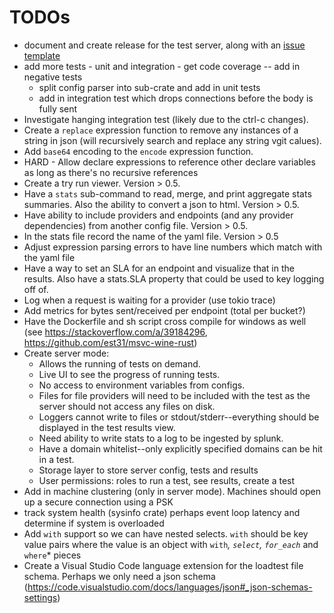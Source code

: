 # TODOs
- document and create release for the test server, along with an [issue template](https://help.github.com/en/articles/about-issue-and-pull-request-templates)
- add more tests - unit and integration - get code coverage -- add in negative tests
  - split config parser into sub-crate and add in unit tests
  - add in integration test which drops connections before the body is fully sent
- Investigate hanging integration test (likely due to the ctrl-c changes).
- Create a `replace` expression function to remove any instances of a string in json (will recursively search and replace any string vgit calues).
- Add `base64` encoding to the `encode` expression function.
- HARD - Allow declare expressions to reference other declare variables as long as there's no recursive references
- Create a try run viewer. Version > 0.5.
- Have a `stats` sub-command to read, merge, and print aggregate stats summaries. Also the ability to convert a json to html. Version > 0.5.
- Have ability to include providers and endpoints (and any provider dependencies) from another config file. Version > 0.5.
- In the stats file record the name of the yaml file. Version > 0.5
- Adjust expression parsing errors to have line numbers which match with the yaml file
- Have a way to set an SLA for an endpoint and visualize that in the results. Also have a stats.SLA property that could be used to key logging off of.
- Log when a request is waiting for a provider (use tokio trace)
- Add metrics for bytes sent/received per endpoint (total per bucket?)
- Have the Dockerfile and sh script cross compile for windows as well (see https://stackoverflow.com/a/39184296, https://github.com/est31/msvc-wine-rust)
- Create server mode:
  - Allows the running of tests on demand.
  - Live UI to see the progress of running tests.
  - No access to environment variables from configs.
  - Files for file providers will need to be included with the test as the server should not access any files on disk.
  - Loggers cannot write to files or stdout/stderr--everything should be displayed in the test results view.
  - Need ability to write stats to a log to be ingested by splunk.
  - Have a domain whitelist--only explicitly specified domains can be hit in a test.
  - Storage layer to store server config, tests and results
  - User permissions: roles to run a test, see results, create a test
- Add in machine clustering (only in server mode). Machines should open up a secure connection using a PSK
- track system health (sysinfo crate) perhaps event loop latency and determine if system is overloaded
- Add `with` support so we can have nested selects. `with` should be key value pairs where the value is an object with `with`*, `select`, `for_each`* and `where`* pieces
- Create a Visual Studio Code language extension for the loadtest file schema. Perhaps we only need a json schema (https://code.visualstudio.com/docs/languages/json#_json-schemas-settings)